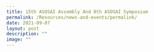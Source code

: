 ```yaml
---
title: 15th ASOSAI Assembly And 8th ASOSAI Symposium
permalink: /Resources/news-and-events/permalink/
date: 2021-09-07
layout: post
description: ""
image: ""
---
```

